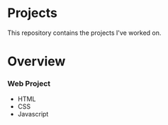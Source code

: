 # Projects

This repository contains the projects I've worked on.

# Overview 
### Web Project 
- HTML
- CSS
- Javascript
